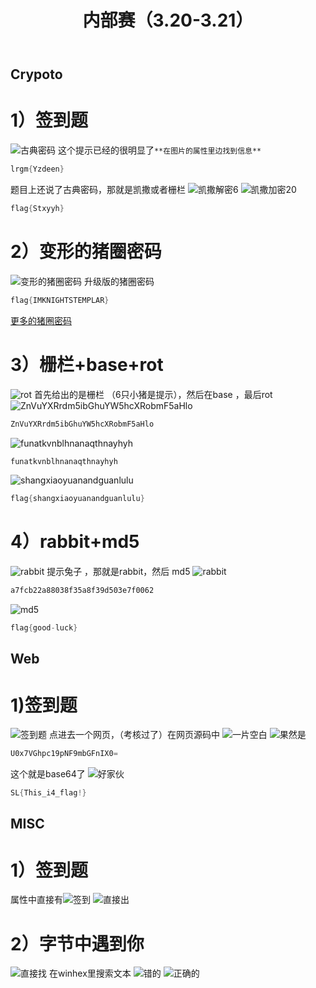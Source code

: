 ﻿---
title: 内部赛（3.20-3.21）
top: false
comments: true
tags: CTF
top_img: https://w.wallhaven.cc/full/l3/wallhaven-l3358y.png     #点进文章的
cover: https://w.wallhaven.cc/full/72/wallhaven-72p3ro.jpg     #界面外的
---


## Crypoto

# 1）签到题

![古典密码](https://img-blog.csdnimg.cn/20210323182659416.png?x-oss-process=image/watermark,type_ZmFuZ3poZW5naGVpdGk,shadow_10,text_aHR0cHM6Ly9ibG9nLmNzZG4ubmV0L3FxXzUxNjQ0NjIz,size_16,color_FFFFFF,t_70)
这个提示已经的很明显了`**在图片的属性里边找到信息**`   

```c
lrgm{Yzdeen}
```
题目上还说了古典密码，那就是凯撒或者栅栏
![凯撒解密6](https://img-blog.csdnimg.cn/20210323183147175.png?x-oss-process=image/watermark,type_ZmFuZ3poZW5naGVpdGk,shadow_10,text_aHR0cHM6Ly9ibG9nLmNzZG4ubmV0L3FxXzUxNjQ0NjIz,size_16,color_FFFFFF,t_70)
![凯撒加密20](https://img-blog.csdnimg.cn/20210323183316260.png?x-oss-process=image/watermark,type_ZmFuZ3poZW5naGVpdGk,shadow_10,text_aHR0cHM6Ly9ibG9nLmNzZG4ubmV0L3FxXzUxNjQ0NjIz,size_16,color_FFFFFF,t_70)

```c
flag{Stxyyh}
```

# 2）变形的猪圈密码

![变形的猪圈密码](https://img-blog.csdnimg.cn/20210323183547852.png?x-oss-process=image/watermark,type_ZmFuZ3poZW5naGVpdGk,shadow_10,text_aHR0cHM6Ly9ibG9nLmNzZG4ubmV0L3FxXzUxNjQ0NjIz,size_16,color_FFFFFF,t_70)
升级版的猪圈密码

```c
flag{IMKNIGHTSTEMPLAR}
```
[更多的猪圈密码](https://tieba.baidu.com/p/3938367567)
# 3）栅栏+base+rot

![rot](https://img-blog.csdnimg.cn/20210323184427962.png?x-oss-process=image/watermark,type_ZmFuZ3poZW5naGVpdGk,shadow_10,text_aHR0cHM6Ly9ibG9nLmNzZG4ubmV0L3FxXzUxNjQ0NjIz,size_16,color_FFFFFF,t_70)
首先给出的是栅栏 （6只小猪是提示），然后在base ，最后rot
![ZnVuYXRrdm5ibGhuYW5hcXRobmF5aHlo](https://img-blog.csdnimg.cn/20210323184537912.png?x-oss-process=image/watermark,type_ZmFuZ3poZW5naGVpdGk,shadow_10,text_aHR0cHM6Ly9ibG9nLmNzZG4ubmV0L3FxXzUxNjQ0NjIz,size_16,color_FFFFFF,t_70)

```c
ZnVuYXRrdm5ibGhuYW5hcXRobmF5aHlo
```

![funatkvnblhnanaqthnayhyh](https://img-blog.csdnimg.cn/20210323184629812.png?x-oss-process=image/watermark,type_ZmFuZ3poZW5naGVpdGk,shadow_10,text_aHR0cHM6Ly9ibG9nLmNzZG4ubmV0L3FxXzUxNjQ0NjIz,size_16,color_FFFFFF,t_70)
```c
funatkvnblhnanaqthnayhyh
```
![shangxiaoyuanandguanlulu](https://img-blog.csdnimg.cn/20210323184658546.png?x-oss-process=image/watermark,type_ZmFuZ3poZW5naGVpdGk,shadow_10,text_aHR0cHM6Ly9ibG9nLmNzZG4ubmV0L3FxXzUxNjQ0NjIz,size_16,color_FFFFFF,t_70)

```c
flag{shangxiaoyuanandguanlulu}
```

# 4）rabbit+md5

![rabbit](https://img-blog.csdnimg.cn/20210323184803756.png?x-oss-process=image/watermark,type_ZmFuZ3poZW5naGVpdGk,shadow_10,text_aHR0cHM6Ly9ibG9nLmNzZG4ubmV0L3FxXzUxNjQ0NjIz,size_16,color_FFFFFF,t_70)
提示兔子 ，那就是rabbit，然后 md5
![rabbit](https://img-blog.csdnimg.cn/20210323185123196.png)

```c
a7fcb22a88038f35a8f39d503e7f0062
```
![md5](https://img-blog.csdnimg.cn/20210323185143737.png?x-oss-process=image/watermark,type_ZmFuZ3poZW5naGVpdGk,shadow_10,text_aHR0cHM6Ly9ibG9nLmNzZG4ubmV0L3FxXzUxNjQ0NjIz,size_16,color_FFFFFF,t_70)

```c
flag{good-luck}
```

## Web

# 1)签到题

![签到题](https://img-blog.csdnimg.cn/20210323185327568.png?x-oss-process=image/watermark,type_ZmFuZ3poZW5naGVpdGk,shadow_10,text_aHR0cHM6Ly9ibG9nLmNzZG4ubmV0L3FxXzUxNjQ0NjIz,size_16,color_FFFFFF,t_70)
点进去一个网页，（考核过了）在网页源码中
![一片空白](https://img-blog.csdnimg.cn/20210323185409207.png?x-oss-process=image/watermark,type_ZmFuZ3poZW5naGVpdGk,shadow_10,text_aHR0cHM6Ly9ibG9nLmNzZG4ubmV0L3FxXzUxNjQ0NjIz,size_16,color_FFFFFF,t_70)
![果然是](https://img-blog.csdnimg.cn/20210323185538308.png?x-oss-process=image/watermark,type_ZmFuZ3poZW5naGVpdGk,shadow_10,text_aHR0cHM6Ly9ibG9nLmNzZG4ubmV0L3FxXzUxNjQ0NjIz,size_16,color_FFFFFF,t_70)

```c
U0x7VGhpc19pNF9mbGFnIX0=
```
这个就是base64了
![好家伙](https://img-blog.csdnimg.cn/20210323185638494.png?x-oss-process=image/watermark,type_ZmFuZ3poZW5naGVpdGk,shadow_10,text_aHR0cHM6Ly9ibG9nLmNzZG4ubmV0L3FxXzUxNjQ0NjIz,size_16,color_FFFFFF,t_70)
```c
SL{This_i4_flag!}
```
## MISC

# 1）签到题

属性中直接有![签到](https://img-blog.csdnimg.cn/20210323185741623.png?x-oss-process=image/watermark,type_ZmFuZ3poZW5naGVpdGk,shadow_10,text_aHR0cHM6Ly9ibG9nLmNzZG4ubmV0L3FxXzUxNjQ0NjIz,size_16,color_FFFFFF,t_70)
![直接出](https://img-blog.csdnimg.cn/20210323190010149.png?x-oss-process=image/watermark,type_ZmFuZ3poZW5naGVpdGk,shadow_10,text_aHR0cHM6Ly9ibG9nLmNzZG4ubmV0L3FxXzUxNjQ0NjIz,size_16,color_FFFFFF,t_70)

# 2）字节中遇到你

![直接找](https://img-blog.csdnimg.cn/20210323190101855.png?x-oss-process=image/watermark,type_ZmFuZ3poZW5naGVpdGk,shadow_10,text_aHR0cHM6Ly9ibG9nLmNzZG4ubmV0L3FxXzUxNjQ0NjIz,size_16,color_FFFFFF,t_70)
在winhex里搜索文本
![错的](https://img-blog.csdnimg.cn/2021032319085524.png)
![正确的](https://img-blog.csdnimg.cn/20210323190910743.png)



